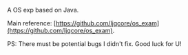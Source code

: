 A OS exp based on Java.

Main reference: [https://github.com/ljqcore/os_exam](https://github.com/ljqcore/os_exam).

PS: There must be potential bugs I didn't fix. Good luck for U!